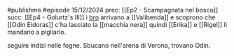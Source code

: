 #publishme #episode 15/12/2024
prec: [[Ep2 - Scampagnata nel bosco]]
succ: [[Ep4 - Golurtz's III]]
i [bro](WAPAGOs.md) arrivano a [[Valibenda]] e scoprono che [[Odin Eidoras]] c'ha lasciato la [[macchia nera]] quindi [[Erika]] e [[Rigel]] li mandano a pigliarlo.

seguire indizi nelle fogne. Sbucano nell'arena di Verona, trovano Odin.  
  